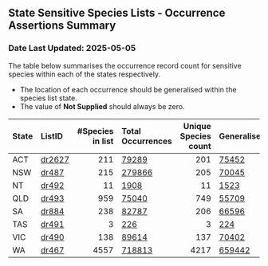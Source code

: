 ## State Sensitive Species Lists - Occurrence Assertions Summary 
### Date Last Updated: 2025-05-05

 The table below summarises the occurrence record count for sensitive species                    within each of the states respectively.

 * The location of each occurrence should be generalised within the species list state. 
 * The value of **Not Supplied** should always be zero. 

| State   | ListID                                                         |   #Species in list | Total Occurrences                                                                                                                |   Unique Species count | Generalised                                                                                                                                                 | Already Generalised                                                                                                                                               |  Not Supplied                                                                                                                                  |
|:--------|:---------------------------------------------------------------|-------------------:|:---------------------------------------------------------------------------------------------------------------------------------|-----------------------:|:------------------------------------------------------------------------------------------------------------------------------------------------------------|:------------------------------------------------------------------------------------------------------------------------------------------------------------------|:-----------------------------------------------------------------------------------------------------------------------------------------------|
| ACT     | [dr2627](https://lists.ala.org.au/speciesListItem/list/dr2627) |                211 | [79289](https://biocache.ala.org.au/occurrence/search?q=species_list_uid%3Adr2627&fq=state%3A%22Australian+Capital+Territory%22) |                    201 | [75452](https://biocache.ala.org.au/occurrence/search?q=species_list_uid%3Adr2627&fq=sensitive%3Ageneralised&fq=state%3A%22Australian+Capital+Territory%22) | [3837](https://biocache.ala.org.au/occurrence/search?q=species_list_uid%3Adr2627&fq=sensitive%3AalreadyGeneralised&fq=state%3A%22Australian+Capital+Territory%22) | [0](https://biocache.ala.org.au/occurrence/search?q=species_list_uid%3Adr2627&fq=-sensitive%3A*&fq=state%3A%22Australian+Capital+Territory%22) |
| NSW     | [dr487](https://lists.ala.org.au/speciesListItem/list/dr487)   |                215 | [279866](https://biocache.ala.org.au/occurrence/search?q=species_list_uid%3Adr487&fq=state%3A%22New+South+Wales%22)              |                    205 | [70045](https://biocache.ala.org.au/occurrence/search?q=species_list_uid%3Adr487&fq=sensitive%3Ageneralised&fq=state%3A%22New+South+Wales%22)               | [209821](https://biocache.ala.org.au/occurrence/search?q=species_list_uid%3Adr487&fq=sensitive%3AalreadyGeneralised&fq=state%3A%22New+South+Wales%22)             | [0](https://biocache.ala.org.au/occurrence/search?q=species_list_uid%3Adr487&fq=-sensitive%3A*&fq=state%3A%22New+South+Wales%22)               |
| NT      | [dr492](https://lists.ala.org.au/speciesListItem/list/dr492)   |                 11 | [1908](https://biocache.ala.org.au/occurrence/search?q=species_list_uid%3Adr492&fq=state%3A%22Northern+Territory%22)             |                     11 | [1523](https://biocache.ala.org.au/occurrence/search?q=species_list_uid%3Adr492&fq=sensitive%3Ageneralised&fq=state%3A%22Northern+Territory%22)             | [385](https://biocache.ala.org.au/occurrence/search?q=species_list_uid%3Adr492&fq=sensitive%3AalreadyGeneralised&fq=state%3A%22Northern+Territory%22)             | [0](https://biocache.ala.org.au/occurrence/search?q=species_list_uid%3Adr492&fq=-sensitive%3A*&fq=state%3A%22Northern+Territory%22)            |
| QLD     | [dr493](https://lists.ala.org.au/speciesListItem/list/dr493)   |                959 | [75040](https://biocache.ala.org.au/occurrence/search?q=species_list_uid%3Adr493&fq=state%3A%22Queensland%22)                    |                    749 | [55709](https://biocache.ala.org.au/occurrence/search?q=species_list_uid%3Adr493&fq=sensitive%3Ageneralised&fq=state%3A%22Queensland%22)                    | [19331](https://biocache.ala.org.au/occurrence/search?q=species_list_uid%3Adr493&fq=sensitive%3AalreadyGeneralised&fq=state%3A%22Queensland%22)                   | [0](https://biocache.ala.org.au/occurrence/search?q=species_list_uid%3Adr493&fq=-sensitive%3A*&fq=state%3A%22Queensland%22)                    |
| SA      | [dr884](https://lists.ala.org.au/speciesListItem/list/dr884)   |                238 | [82787](https://biocache.ala.org.au/occurrence/search?q=species_list_uid%3Adr884&fq=state%3A%22South+Australia%22)               |                    206 | [66596](https://biocache.ala.org.au/occurrence/search?q=species_list_uid%3Adr884&fq=sensitive%3Ageneralised&fq=state%3A%22South+Australia%22)               | [16191](https://biocache.ala.org.au/occurrence/search?q=species_list_uid%3Adr884&fq=sensitive%3AalreadyGeneralised&fq=state%3A%22South+Australia%22)              | [0](https://biocache.ala.org.au/occurrence/search?q=species_list_uid%3Adr884&fq=-sensitive%3A*&fq=state%3A%22South+Australia%22)               |
| TAS     | [dr491](https://lists.ala.org.au/speciesListItem/list/dr491)   |                  3 | [226](https://biocache.ala.org.au/occurrence/search?q=species_list_uid%3Adr491&fq=state%3A%22Tasmania%22)                        |                      3 | [224](https://biocache.ala.org.au/occurrence/search?q=species_list_uid%3Adr491&fq=sensitive%3Ageneralised&fq=state%3A%22Tasmania%22)                        | [2](https://biocache.ala.org.au/occurrence/search?q=species_list_uid%3Adr491&fq=sensitive%3AalreadyGeneralised&fq=state%3A%22Tasmania%22)                         | [0](https://biocache.ala.org.au/occurrence/search?q=species_list_uid%3Adr491&fq=-sensitive%3A*&fq=state%3A%22Tasmania%22)                      |
| VIC     | [dr490](https://lists.ala.org.au/speciesListItem/list/dr490)   |                138 | [89614](https://biocache.ala.org.au/occurrence/search?q=species_list_uid%3Adr490&fq=state%3A%22Victoria%22)                      |                    137 | [70402](https://biocache.ala.org.au/occurrence/search?q=species_list_uid%3Adr490&fq=sensitive%3Ageneralised&fq=state%3A%22Victoria%22)                      | [19212](https://biocache.ala.org.au/occurrence/search?q=species_list_uid%3Adr490&fq=sensitive%3AalreadyGeneralised&fq=state%3A%22Victoria%22)                     | [0](https://biocache.ala.org.au/occurrence/search?q=species_list_uid%3Adr490&fq=-sensitive%3A*&fq=state%3A%22Victoria%22)                      |
| WA      | [dr467](https://lists.ala.org.au/speciesListItem/list/dr467)   |               4557 | [718813](https://biocache.ala.org.au/occurrence/search?q=species_list_uid%3Adr467&fq=state%3A%22Western+Australia%22)            |                   4217 | [659442](https://biocache.ala.org.au/occurrence/search?q=species_list_uid%3Adr467&fq=sensitive%3Ageneralised&fq=state%3A%22Western+Australia%22)            | [59371](https://biocache.ala.org.au/occurrence/search?q=species_list_uid%3Adr467&fq=sensitive%3AalreadyGeneralised&fq=state%3A%22Western+Australia%22)            | [0](https://biocache.ala.org.au/occurrence/search?q=species_list_uid%3Adr467&fq=-sensitive%3A*&fq=state%3A%22Western+Australia%22)             |
